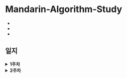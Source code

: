 # Mandarin-Algorithm-Study

- 
-
-

## 일지

<details markdown="1">
<summary><strong>1주차</strong></summary>

<br/>

|                               주차                             |            날짜              |           내용           | 
| :-------------------------------------------------------------------:   | :-----------------------------: |:-----------------------------:
|              [1주차](https://github.com/Mandarin-Eaters/Mandarin-Algorithm-Study/tree/main/week1)                                                     |                                   |                         | 
|              [2]()                                                    |                                     |                      |

</details>

<details markdown="1">
<summary><strong>2주차</strong></summary>

<br/>


|                               아이디                                  |            날짜              |           내용           | 
| :-------------------------------------------------------------------:   | :-----------------------------: |:-----------------------------:
|              [1]()                                                     |                                   |                         | 
|              [2]()                                                    |                                     |                      |

</details>
